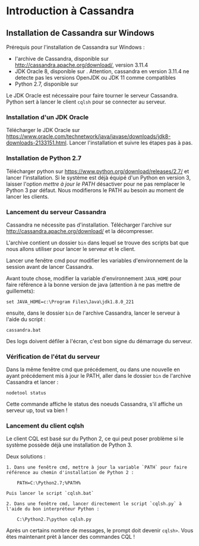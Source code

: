 # Introduction à Cassandra

## Installation de Cassandra sur Windows

Prérequis pour l'installation de Cassandra sur Windows :

- l'archive de Cassandra, disponible sur http://cassandra.apache.org/download/, version 3.11.4
- JDK Oracle 8, disponible sur . Attention, cassandra en version 3.11.4 ne detecte pas les versions OpenJDK ou JDK 11 comme compatibles
- Python 2.7, disponible sur 

Le JDK Oracle est nécessaire pour faire tourner le serveur Cassandra. Python sert à lancer le client `cqlsh` pour se connecter au serveur.

### Installation d'un JDK Oracle

Télécharger le JDK Oracle sur https://www.oracle.com/technetwork/java/javase/downloads/jdk8-downloads-2133151.html. Lancer l'installation et suivre les étapes pas à pas.

### Installation de Python 2.7

Télécharger python sur https://www.python.org/download/releases/2.7/ et lancer l'installation. Si le système est déjà équipé d'un Python en version 3, laisser l'option *mettre à jour le PATH* désactiver pour ne pas remplacer le Python 3 par défaut. Nous modifierons le PATH au besoin au moment de lancer les clients.

### Lancement du serveur Cassandra

Cassandra ne nécessite pas d'installation. Télécharger l'archive sur http://cassandra.apache.org/download/ et la décompresser.

L'archive contient un dossier `bin` dans lequel se trouve des scripts bat que nous allons utiliser pour lancer le serveur et le client.

Lancer une fenêtre cmd pour modifier les variables d'environnement de la session avant de lancer Cassandra.

Avant toute chose, modifier la variable d'environnement `JAVA_HOME` pour faire référence à la bonne version de java (attention à ne pas mettre de guillemets):

    set JAVA_HOME=c:\Program Files\Java\jdk1.8.0_221

ensuite, dans le dossier `bin` de l'archive Cassandra, lancer le serveur à l'aide du script :

    cassandra.bat

Des logs doivent défiler à l'écran, c'est bon signe du démarrage du serveur.

### Vérification de l'état du serveur

Dans la même fenêtre cmd que précédement, ou dans une nouvelle en ayant précédement mis à jour le PATH, aller dans le dossier `bin` de l'archive Cassandra et lancer :

    nodetool status

Cette commande affiche le status des noeuds Cassandra, s'il affiche un serveur up, tout va bien !

### Lancement du client cqlsh

Le client CQL est basé sur du Python 2, ce qui peut poser problème si le système possède déjà une installation de Python 3.

Deux solutions :

    1. Dans une fenêtre cmd, mettre à jour la variable `PATH` pour faire référence au chemin d'installation de Python 2 :

        PATH=C:\Python2.7;%PATH%

    Puis lancer le script `cqlsh.bat`

    2. Dans une fenêtre cmd, lancer directement le script `cqlsh.py` à l'aide du bon interpréteur Python :

        C:\Python2.7\python cqlsh.py


Après un certains nombre de messages, le prompt doit devenir `cqlsh>`. Vous êtes maintenant prèt à lancer des commandes CQL !